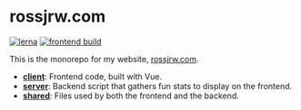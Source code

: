 # rossjrw.com

[![lerna](https://img.shields.io/badge/maintained%20with-lerna-cc00ff.svg)](https://lerna.js.org/)
[![frontend build](https://github.com/rossjrw/rossjrw.github.io/workflows/frontend%20build/badge.svg)](https://github.com/rossjrw/rossjrw.github.io/actions?query=workflow%3A%22frontend+build%22)

This is the monorepo for my website, [rossjrw.com](https://rossjrw.com).

* **[client](client)**: Frontend code, built with Vue.
* **[server](server)**: Backend script that gathers fun stats to display on the
  frontend.
* **[shared](shared)**: Files used by both the frontend and the backend.

<!--You may find the site's [full tech stack](https://rossjrw.com/stack)
interesting.-->
